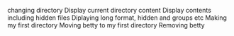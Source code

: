 changing directory
Display current directory content
Display contents including hidden files
Diplaying long format, hidden and groups etc
Making my first directory
Moving betty to my first directory
Removing betty
